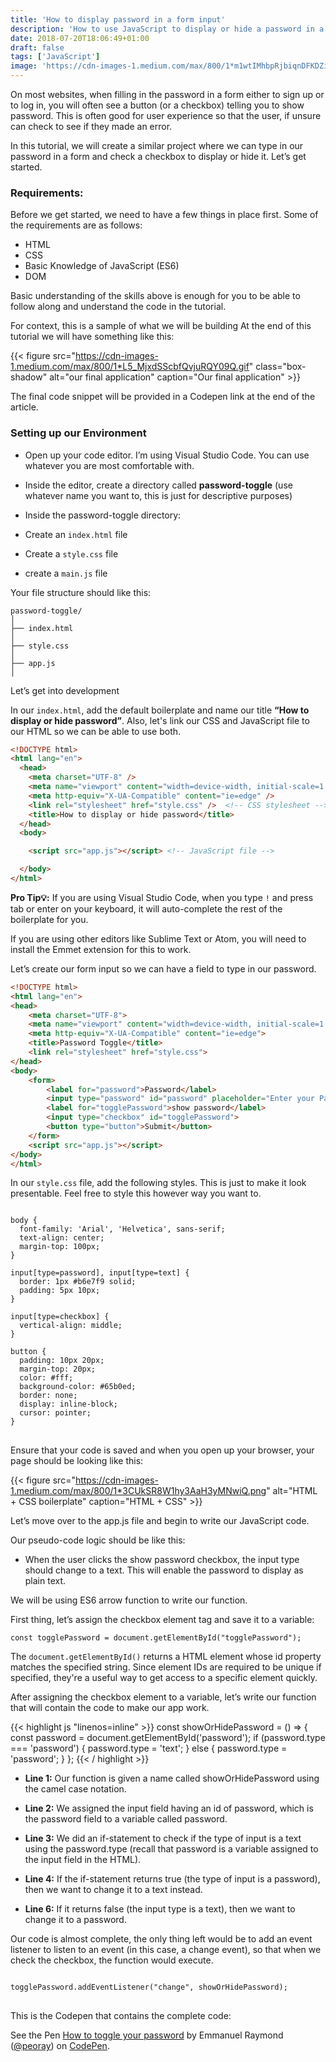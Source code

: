 ```yaml
---
title: 'How to display password in a form input'
description: 'How to use JavaScript to display or hide a password in a form.'
date: 2018-07-20T18:06:49+01:00
draft: false
tags: ['JavaScript']
image: 'https://cdn-images-1.medium.com/max/800/1*m1wtIMhbpRjbiqnDFKDZiA.jpeg'
---
```


On most websites, when filling in the password in a form either to sign up or to log in, you will often see a button (or a checkbox) telling you to show password. This is often good for user experience so that the user, if unsure can check to see if they made an error.

In this tutorial, we will create a similar project where we can type in our password in a form and check a checkbox to display or hide it. Let’s get started.

### Requirements:

Before we get started, we need to have a few things in place first. Some of the requirements are as follows:

- HTML
- CSS
- Basic Knowledge of JavaScript (ES6)
- DOM

Basic understanding of the skills above is enough for you to be able to follow along and understand the code in the tutorial.

For context, this is a sample of what we will be building At the end of this tutorial we will have something like this:

{{< figure src="https://cdn-images-1.medium.com/max/800/1*L5_MjxdSScbfQvjuRQY09Q.gif" class="box-shadow" alt="our final application" caption="Our final application" >}}

The final code snippet will be provided in a Codepen link at the end of the article.

### Setting up our Environment

- Open up your code editor. I’m using Visual Studio Code. You can use whatever you are most comfortable with.

- Inside the editor, create a directory called **password-toggle** (use whatever name you want to, this is just for descriptive purposes)

- Inside the password-toggle directory:

- Create an `index.html` file

- Create a `style.css` file

- create a `main.js` file

Your file structure should like this:

```
password-toggle/
│
├── index.html
│
├── style.css
│
├── app.js
│

```

Let’s get into development

In our `index.html`, add the default boilerplate and name our title **“How to display or hide password”**. Also, let's link our CSS and JavaScript file to our HTML so we can be able to use both.

```html
<!DOCTYPE html>
<html lang="en">
  <head>
    <meta charset="UTF-8" />
    <meta name="viewport" content="width=device-width, initial-scale=1.0" />
    <meta http-equiv="X-UA-Compatible" content="ie=edge" />
    <link rel="stylesheet" href="style.css" />  <!-- CSS stylesheet -->
    <title>How to display or hide password</title>
  </head>
  <body>

    <script src="app.js"></script> <!-- JavaScript file -->

  </body>
</html>
```

**Pro Tip💡:** If you are using Visual Studio Code, when you type `!` and press tab or enter on your keyboard, it will auto-complete the rest of the boilerplate for you.

If you are using other editors like Sublime Text or Atom, you will need to install the Emmet extension for this to work.

Let’s create our form input so we can have a field to type in our password.

```html
<!DOCTYPE html>
<html lang="en">
<head>
    <meta charset="UTF-8">
    <meta name="viewport" content="width=device-width, initial-scale=1.0">
    <meta http-equiv="X-UA-Compatible" content="ie=edge">
    <title>Password Toggle</title>
    <link rel="stylesheet" href="style.css">
</head>
<body>
    <form>
        <label for="password">Password</label>
        <input type="password" id="password" placeholder="Enter your Password">
        <label for="togglePassword">show password</label>
        <input type="checkbox" id="togglePassword">
        <button type="button">Submit</button>
    </form>
    <script src="app.js"></script>
</body>
</html>
```

In our `style.css` file, add the following styles. This is just to make it look presentable. Feel free to style this however way you want to.

<pre>
<code class="language-css">
body {
  font-family: 'Arial', 'Helvetica', sans-serif;
  text-align: center;
  margin-top: 100px;
}

input[type=password], input[type=text] {
  border: 1px #b6e7f9 solid;
  padding: 5px 10px;
}

input[type=checkbox] {
  vertical-align: middle;
}

button {
  padding: 10px 20px;
  margin-top: 20px;
  color: #fff;
  background-color: #65b0ed;
  border: none;
  display: inline-block;
  cursor: pointer;
}
</code>
</pre>

Ensure that your code is saved and when you open up your browser, your page should be looking like this:

{{< figure src="https://cdn-images-1.medium.com/max/800/1*3CUkSR8W1hy3AaH3yMNwiQ.png" alt="HTML + CSS boilerplate" caption="HTML + CSS"  >}}


Let’s move over to the app.js file and begin to write our JavaScript code.

Our pseudo-code logic should be like this:

- When the user clicks the show password checkbox, the input type should change to a text. This will enable the password to display as plain text.

We will be using ES6 arrow function to write our function.

First thing, let’s assign the checkbox element tag and save it to a variable:

<pre><code class="language-js">const togglePassword = document.getElementById("togglePassword");</code></pre>

The `document.getElementById()` returns a HTML element whose id property matches the specified string. Since element IDs are required to be unique if specified, they're a useful way to get access to a specific element quickly.

After assigning the checkbox element to a variable, let’s write our function that will contain the code to make our app work.

{{< highlight js "linenos=inline" >}}
const showOrHidePassword = () => {
  const password = document.getElementById('password');
  if (password.type === 'password') {
    password.type = 'text';
  } else {
    password.type = 'password';
  }
};
{{< / highlight >}}


- **Line 1:** Our function is given a name called showOrHidePassword using the camel case notation.

- **Line 2:** We assigned the input field having an id of password, which is the password field to a variable called password.

- **Line 3:** We did an if-statement to check if the type of input is a text using the password.type (recall that password is a variable assigned to the input field in the HTML).

- **Line 4:** If the if-statement returns true (the type of input is a password), then we want to change it to a text instead.

- **Line 6:** If it returns false (the input type is a text), then we want to change it to a password.

Our code is almost complete, the only thing left would be to add an event listener to listen to an event (in this case, a change event), so that when we check the checkbox, the function would execute.

<pre>
<code class="language-js">
togglePassword.addEventListener("change", showOrHidePassword);
</code>
</pre>

This is the Codepen that contains the complete code:

<p data-height="584" data-theme-id="0" data-slug-hash="qyBVmJ" data-default-tab="html,result" data-user="peoray" data-pen-title="How to toggle your password" data-preview="true" class="codepen">See the Pen <a href="https://codepen.io/peoray/pen/qyBVmJ/">How to toggle your password</a> by Emmanuel Raymond (<a href="https://codepen.io/peoray">@peoray</a>) on <a href="https://codepen.io">CodePen</a>.</p>
<script async src="https://static.codepen.io/assets/embed/ei.js"></script>
